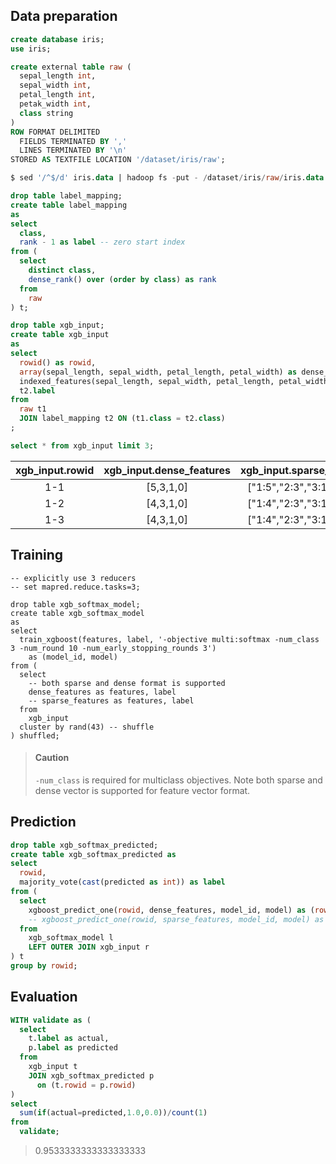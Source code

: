 <!--
  Licensed to the Apache Software Foundation (ASF) under one
  or more contributor license agreements.  See the NOTICE file
  distributed with this work for additional information
  regarding copyright ownership.  The ASF licenses this file
  to you under the Apache License, Version 2.0 (the
  "License"); you may not use this file except in compliance
  with the License.  You may obtain a copy of the License at

    http://www.apache.org/licenses/LICENSE-2.0

  Unless required by applicable law or agreed to in writing,
  software distributed under the License is distributed on an
  "AS IS" BASIS, WITHOUT WARRANTIES OR CONDITIONS OF ANY
  KIND, either express or implied.  See the License for the
  specific language governing permissions and limitations
  under the License.
-->

<!-- toc -->

## Data preparation

```sql
create database iris;
use iris;

create external table raw (
  sepal_length int,
  sepal_width int,
  petal_length int,
  petak_width int,
  class string
)
ROW FORMAT DELIMITED
  FIELDS TERMINATED BY ','
  LINES TERMINATED BY '\n'
STORED AS TEXTFILE LOCATION '/dataset/iris/raw';

$ sed '/^$/d' iris.data | hadoop fs -put - /dataset/iris/raw/iris.data
```

```sql
drop table label_mapping;
create table label_mapping 
as
select
  class,
  rank - 1 as label -- zero start index
from (
  select
    distinct class,
    dense_rank() over (order by class) as rank
  from 
    raw
) t;
```

```sql
drop table xgb_input;
create table xgb_input
as
select
  rowid() as rowid,
  array(sepal_length, sepal_width, petal_length, petal_width) as dense_features,
  indexed_features(sepal_length, sepal_width, petal_length, petal_width) as sparse_features,
  t2.label
from
  raw t1
  JOIN label_mapping t2 ON (t1.class = t2.class)
;

select * from xgb_input limit 3;
```

| xgb_input.rowid | xgb_input.dense_features  |      xgb_input.sparse_features  |    xgb_input.label |
|:-:|:-:|:-:|:-:|
| 1-1 |   [5,3,1,0] |     ["1:5","2:3","3:1","4:0"]   |   0 |
| 1-2 |   [4,3,1,0] |     ["1:4","2:3","3:1","4:0"]   |   0 |
| 1-3 |   [4,3,1,0] |     ["1:4","2:3","3:1","4:0"]   |   0 |

## Training

```
-- explicitly use 3 reducers
-- set mapred.reduce.tasks=3;

drop table xgb_softmax_model;
create table xgb_softmax_model 
as
select 
  train_xgboost(features, label, '-objective multi:softmax -num_class 3 -num_round 10 -num_early_stopping_rounds 3') 
    as (model_id, model)
from (
  select 
    -- both sparse and dense format is supported
    dense_features as features, label
    -- sparse_features as features, label 
  from
    xgb_input
  cluster by rand(43) -- shuffle
) shuffled;
```

> #### Caution
> `-num_class` is required for multiclass objectives.
> Note both sparse and dense vector is supported for feature vector format.

## Prediction

```sql
drop table xgb_softmax_predicted;
create table xgb_softmax_predicted as
select
  rowid,
  majority_vote(cast(predicted as int)) as label
from (
  select
    xgboost_predict_one(rowid, dense_features, model_id, model) as (rowid, predicted)
    -- xgboost_predict_one(rowid, sparse_features, model_id, model) as (rowid, predicted)
  from
    xgb_softmax_model l
    LEFT OUTER JOIN xgb_input r
) t
group by rowid;
```

## Evaluation

```sql
WITH validate as (
  select 
    t.label as actual, 
    p.label as predicted
  from 
    xgb_input t
    JOIN xgb_softmax_predicted p
      on (t.rowid = p.rowid)
)
select 
  sum(if(actual=predicted,1.0,0.0))/count(1) 
from
  validate;
```

> 0.9533333333333333333